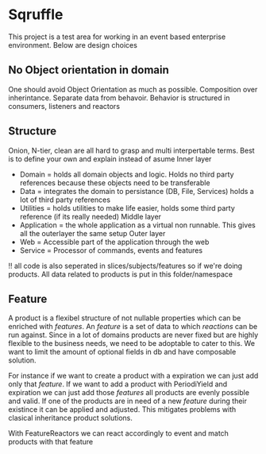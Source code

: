 ﻿# Sqruffle
This project is a test area for working in an event based enterprise environment. Below are design choices 


## No Object orientation in domain
One should avoid Object Orientation as much as possible. Composition over inherintance.
Separate data from behavoir. Behavior is structured in consumers, listeners and reactors

## Structure
Onion, N-tier, clean are all hard to grasp and multi interpertable terms. Best is to define your own and explain instead of asume
Inner layer
- Domain = holds all domain objects and logic. Holds no third party references because these objects need to be transferable
- Data = integrates the domain to persistance (DB, File, Services) holds a lot of third party references
- Utilities = holds utilities to make life easier, holds some third party reference (if its really needed) 
Middle layer
- Application = the whole application as a virtual non runnable. This gives all the outerlayer the same setup
Outer layer
- Web = Accessible part of the application through the web
- Service = Processor of commands, events and features

!! all code is also seperated in slices/subjects/features so if we're doing products. All data related to products is put in this folder/namespace


## Feature 
A product is a flexibel structure of not nullable properties which can be enriched with *features*. An *feature* is a set of data to which *reactions* can be run against.
Since in a lot of domains products are never fixed but are highly flexible to the business needs, we need to be adoptable to cater to this.
We want to limit the amount of optional fields in db and have composable solution. 

For instance if we want to create a product with a expiration we can just add only that *feature*. If we want to add a product with PeriodiYield and expiration we can just add those *features*  all products are evenly possible and valid.
If one of the products are in need of a new *feature* during their existince it can be applied and adjusted. This mitigates problems with clasical inheritance product solutions.

With FeatureReactors we can react accordingly to event and match products with that feature